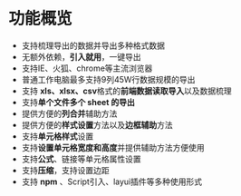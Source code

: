 # 功能概览

- 支持梳理导出的数据并导出多种格式数据
- 无额外依赖，**引入就用**，一键导出
- 支持IE、火狐、chrome等主流浏览器
- 普通工作电脑最多支持9列45W行数据规模的导出
- 支持 **xls、xlsx、csv**格式的**前端数据读取导入**以及数据梳理
- 支持**单个文件多个 sheet 的导出**
- 提供方便的**列合并**辅助方法
- 提供方便的**样式设置**方法以及**边框辅助**方法
- 支持**单元格样式**设置
- 支持**设置单元格宽度和高度**并提供辅助方法方便使用
- 支持**公式**、链接等单元格属性设置
- 支持**压缩**，支持设置边距
- 支持 **npm** 、Script引入、layui插件等多种使用形式

